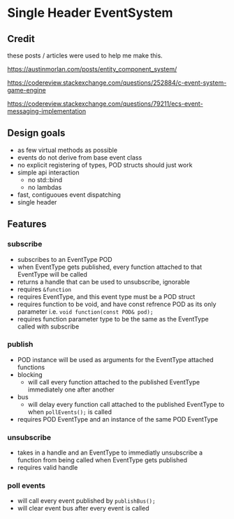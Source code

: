 # Single Header EventSystem

## Credit
these posts / articles were used to help me make this.

https://austinmorlan.com/posts/entity_component_system/

https://codereview.stackexchange.com/questions/252884/c-event-system-game-engine

https://codereview.stackexchange.com/questions/79211/ecs-event-messaging-implementation

## Design goals

* as few virtual methods as possible
* events do not derive from base event class
* no explicit registering of types, POD structs should just work
* simple api interaction 
    * no std::bind
    * no lambdas
* fast, contiguoues event dispatching
* single header

## Features

### subscribe

* subscribes to an EventType POD
* when EventType gets published, every function attached to that EventType will be called
* returns a handle that can be used to unsubscribe, ignorable
* requires ```&function```
* requires EventType, and this event type must be a POD struct
* requires function to be void, and have const refrence POD as its only parameter i.e. ```void function(const POD& pod);```
* requires function parameter type to be the same as the EventType called with subscribe


### publish

* POD instance will be used as arguments for the EventType attached functions
* blocking
    * will call every function attached to the published EventType immediately one after another
* bus
    * will delay every function call attached to the published EventType to when ```pollEvents();``` is called
* requires POD EventType and an instance of the same POD EventType

    
### unsubscribe

* takes in a handle and an EventType to immediatly unsubscribe a function from being called when EventType gets published
* requires valid handle

### poll events

* will call every event published by ```publishBus();```
* will clear event bus after every event is called
